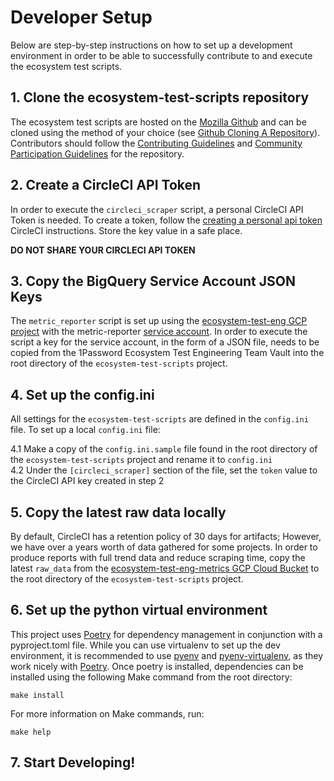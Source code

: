 # Developer Setup

Below are step-by-step instructions on how to set up a development environment in order to be able
to successfully contribute to and execute the ecosystem test scripts.

## 1. Clone the ecosystem-test-scripts repository

The ecosystem test scripts are hosted on the [Mozilla Github][Mozilla Github] and can be cloned
using the method of your choice (see [Github Cloning A Repository][Github Cloning A Repository]).
Contributors should follow the [Contributing Guidelines][Contributing Guidelines] and
[Community Participation Guidelines][Community Participation Guidelines] for the repository.

## 2. Create a CircleCI API Token

In order to execute the `circleci_scraper` script, a personal CircleCI API Token is needed. To
create a token, follow the [creating a personal api token][CircleCI Create API Token] CircleCI
instructions. Store the key value in a safe place.

**DO NOT SHARE YOUR CIRCLECI API TOKEN**

## 3. Copy the BigQuery Service Account JSON Keys

The `metric_reporter` script is set up using the [ecosystem-test-eng GCP project][ETE GCP Project]
with the metric-reporter [service account][ETE GCP Service Accounts]. In order to execute the script
a key for the service account, in the form of a JSON file, needs to be copied from the 1Password
Ecosystem Test Engineering Team Vault into the root directory of the `ecosystem-test-scripts`
project.

## 4. Set up the config.ini

All settings for the `ecosystem-test-scripts` are defined in the `config.ini` file. To set up a 
local `config.ini` file:

4.1 Make a copy of the `config.ini.sample` file found in the root directory of the
    `ecosystem-test-scripts` project and rename it to `config.ini`\
4.2 Under the `[circleci_scraper]` section of the file, set the `token` value to the CircleCI API
    key created in step 2

## 5. Copy the latest raw data locally

By default, CircleCI has a retention policy of 30 days for artifacts; However, we have over a years
worth of data gathered for some projects. In order to produce reports with full trend data and
reduce scraping time, copy the latest `raw_data` from the
[ecosystem-test-eng-metrics GCP Cloud Bucket][GCP Cloud Bucket] to the root directory of the
`ecosystem-test-scripts` project.

## 6. Set up the python virtual environment

This project uses [Poetry][Poetry] for dependency management in conjunction with a pyproject.toml
file. While you can use virtualenv to set up the dev environment, it is recommended to use
[pyenv][Pyenv] and [pyenv-virtualenv][pyenv-virtualenv], as they work nicely with [Poetry][Poetry].
Once poetry is installed, dependencies can be installed using the following Make command from the
root directory:

```shell
make install
```

For more information on Make commands, run:

```shell
make help
```

## 7. Start Developing!

[CircleCI Create API Token]: https://circleci.com/docs/managing-api-tokens/#creating-a-personal-api-token
[Community Participation Guidelines]: https://github.com/mozilla/ecosystem-test-scripts/blob/main/CODE_OF_CONDUCT.md
[Contributing Guidelines]: https://github.com/mozilla/ecosystem-test-scripts/blob/main/CONTRIBUTING.md
[ETE GCP Project]: https://console.cloud.google.com/welcome?project=ecosystem-test-eng
[ETE GCP Service Accounts]: https://console.cloud.google.com/iam-admin/serviceaccounts?project=ecosystem-test-eng
[GCP Cloud Bucket]: https://console.cloud.google.com/storage/browser/ecosystem-test-eng-metrics
[Github Cloning A Repository]: https://docs.github.com/en/repositories/creating-and-managing-repositories/cloning-a-repository
[Mozilla Github]: https://github.com/mozilla/ecosystem-test-scripts/
[Poetry]: https://python-poetry.org/docs/#installing-with-pipx
[Pyenv]: https://github.com/pyenv/pyenv#installation
[pyenv-virtualenv]: https://github.com/pyenv/pyenv-virtualenv#installation
